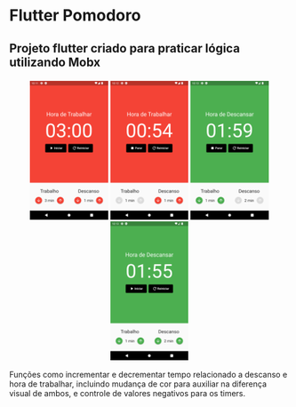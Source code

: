 # Flutter Pomodoro

## <p align="left">Projeto flutter criado para praticar lógica utilizando Mobx</p>

<p align="center">
<img src="screenshots/1.png" height="250">
<img src="screenshots/2.png" height="250">
<img src="screenshots/3.png" height="250">
<img src="screenshots/4.png" height="250">
</p>

<p> Funções como incrementar e decrementar tempo relacionado a descanso e hora de trabalhar, incluindo mudança de cor para auxiliar na diferença visual de ambos, e controle de valores negativos para os timers. </p>